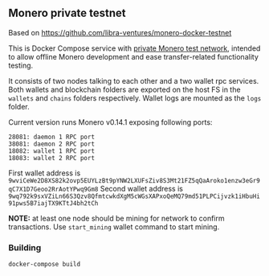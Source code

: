 ## Monero private testnet

Based on https://github.com/libra-ventures/monero-docker-testnet


This is Docker Compose service with [private Monero test network](https://moneroexamples.github.io/private-testnet/),
intended to allow offline Monero development and ease transfer-related functionality testing.

It consists of two nodes talking to each other and a two wallet rpc services.
Both wallets and blockchain folders are exported on the host FS in the `wallets` and `chains` folders respectively.
Wallet logs are mounted as the `logs` folder.

Current version runs Monero v0.14.1 exposing following ports:

```
28081: daemon 1 RPC port
38081: daemon 2 RPC port
18082: wallet 1 RPC port
18083: wallet 2 RPC port
```

First wallet address is `9wviCeWe2D8XS82k2ovp5EUYLzBt9pYNW2LXUFsZiv8S3Mt21FZ5qQaAroko1enzw3eGr9qC7X1D7Geoo2RrAotYPwq9Gm8`
Second wallet address is `9wq792k9sxVZiLn66S3Qzv8QfmtcwkdXgM5cWGsXAPxoQeMQ79md51PLPCijvzk1iHbuHi91pws5B7iajTX9KTtJ4bh2tCh`

**NOTE:** at least one node should be mining for network to confirm transactions. Use `start_mining` wallet command to start mining.

### Building

`docker-compose build`
